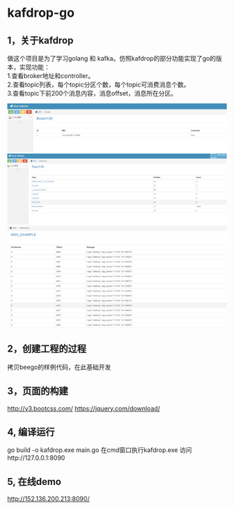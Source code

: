 # kafdrop-go


## 1，关于kafdrop
做这个项目是为了学习golang 和 kafka。仿照kafdrop的部分功能实现了go的版本，实现功能：  
1.查看broker地址和controller。  
2.查看topic列表，每个topic分区个数，每个topic可消费消息个数。  
3.查看topic下前200个消息内容，消息offset，消息所在分区。  

![KafkaBroker](https://github.com/xiaof-github/kafdrop-go/blob/master/pic/70E4379A-A1C6-49cf-9353-CA87B0DB9748.png)
![KafkaTopic](https://github.com/xiaof-github/kafdrop-go/blob/master/pic/7B8BDB8F-7092-4ede-9AEC-A120F7C585C0.png)
![KafkaMessage](https://github.com/xiaof-github/kafdrop-go/blob/master/pic/82585CA5-71CF-4c3c-9E40-3FD8AC642043.png)


## 2，创建工程的过程
拷贝beego的样例代码，在此基础开发

## 3，页面的构建
http://v3.bootcss.com/
https://jquery.com/download/

## 4, 编译运行
go build -o kafdrop.exe main.go
在cmd窗口执行kafdrop.exe
访问http://127.0.0.1:8090

## 5, 在线demo
http://152.136.200.213:8090/
